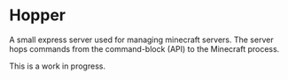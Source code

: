 # Hopper

A small express server used for managing minecraft servers. The server hops commands from the command-block (API) to the Minecraft process.

This is a work in progress.
